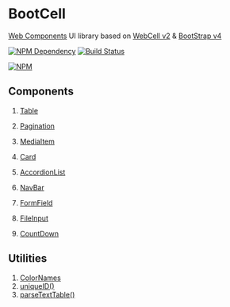 # BootCell

[Web Components][1] UI library based on [WebCell v2][2] & [BootStrap v4][3]

[![NPM Dependency](https://david-dm.org/EasyWebApp/BootCell.svg)][4]
[![Build Status](https://travis-ci.com/EasyWebApp/BootCell.svg?branch=master)][5]

[![NPM](https://nodei.co/npm/boot-cell.png?downloads=true&downloadRank=true&stars=true)][6]

## Components

1. [Table](https://web-cell.dev/BootCell/interfaces/tableprops.html)
2. [Pagination](https://web-cell.dev/BootCell/classes/pagination.html)

3. [MediaItem](https://web-cell.dev/BootCell/interfaces/mediaitemprops.html)
4. [Card](https://web-cell.dev/BootCell/interfaces/cardprops.html)
5. [AccordionList](https://web-cell.dev/BootCell/interfaces/accordionprops.html)
6. [NavBar](https://web-cell.dev/BootCell/interfaces/navbarprops.html)

7. [FormField](https://web-cell.dev/BootCell/interfaces/fieldprops.html)
8. [FileInput](https://web-cell.dev/BootCell/classes/fileinput.html)

9. [CountDown](https://web-cell.dev/BootCell/classes/countdown.html)

## Utilities

1. [ColorNames](https://web-cell.dev/BootCell/enums/colornames.html)
2. [uniqueID()](https://web-cell.dev/BootCell/globals.html#uniqueid)
3. [parseTextTable()](https://web-cell.dev/BootCell/globals.html#parsetexttable)

[1]: https://www.webcomponents.org/
[2]: https://github.com/EasyWebApp/WebCell/tree/v2
[3]: https://getbootstrap.com/
[4]: https://david-dm.org/EasyWebApp/BootCell
[5]: https://travis-ci.com/EasyWebApp/BootCell
[6]: https://nodei.co/npm/boot-cell/
